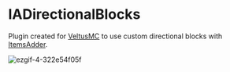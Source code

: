 ﻿# IADirectionalBlocks

<p>Plugin created for <a href="https://tienda.veltusmc.com/" target="_blank" rel="noopener noreferrer">VeltusMC</a> to use custom directional blocks with <a href="https://www.spigotmc.org/resources/73355/" target="_blank" rel="noopener noreferrer">ItemsAdder</a>.</p>

![ezgif-4-322e54f05f](https://user-images.githubusercontent.com/91278767/187912199-4a984b32-bf3c-4df6-983c-be18862420b7.gif)
